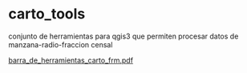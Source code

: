 # carto_tools
conjunto de herramientas para qgis3 que permiten procesar datos de manzana-radio-fraccion censal

[barra_de_herramientas_carto_frm.pdf](https://github.com/jlmw78/carto_tools/files/7488941/barra_de_herramientas_carto_frm.pdf)
